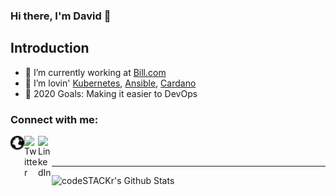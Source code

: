 ### Hi there, I'm David 👋

## Introduction
- 🔭 I’m currently working at [Bill.com][billcom]
- 🌱 I’m lovin' [Kubernetes][kubernetes], [Ansible][ansible], [Cardano][cardano]
- 🥅 2020 Goals: Making it easier to DevOps

### Connect with me:

[<img align="left" alt="peng168.com" width="22px" src="https://raw.githubusercontent.com/iconic/open-iconic/master/svg/globe.svg" />][website]
[<img align="left" alt="Twitter" width="22px" src="https://cdn.jsdelivr.net/npm/simple-icons@v3/icons/twitter.svg" />][twitter]
[<img align="left" alt="LinkedIn" width="22px" src="https://cdn.jsdelivr.net/npm/simple-icons@v3/icons/linkedin.svg" />][linkedin]

<br />
<br />

---

<img align="left" alt="codeSTACKr's Github Stats" src="https://github-readme-stats.codestackr.vercel.app/api?username=jedioncrk&show_icons=true&hide_border=true" />

[website]: https://www.peng168.com
[billcom]: https://www.bill.com
[kubernetes]: https://kubernetes.io/docs/home/
[twitter]: https://twitter.com/dpengftw
[linkedin]: https://www.linkedin.com/in/david-peng-3624161/
[ansible]: https://github.com/ansible/ansible
[cardano]: https://cardano.org/
